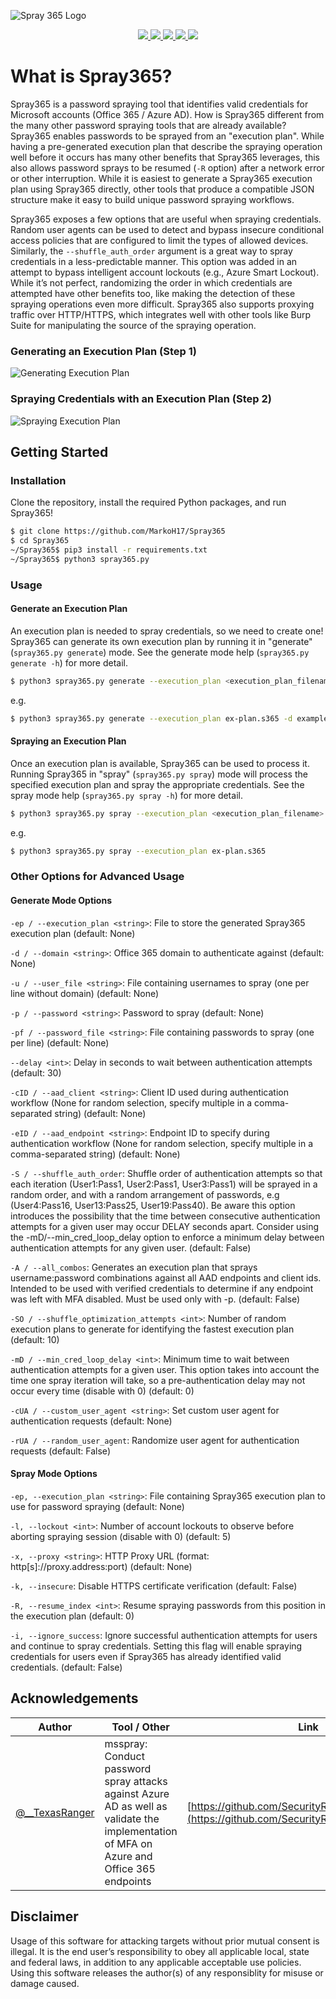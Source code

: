 ![Spray 365 Logo](screenshots/spray365_logo.png)

<p align="center">
  <a href="https://github.com/MarkoH17/Spray365/releases/latest">
    <img src="https://img.shields.io/github/v/tag/markoh17/spray365?label=latest&style=flat-square">
  </a>
  <a href="https://github.com/MarkoH17/Spray365/stargazers">
    <img src="https://img.shields.io/github/stars/MarkoH17/Spray365?&style=flat-square">
  </a>
  <a href="https://github.com/MarkoH17/Spray365/network/members">
    <img src="https://img.shields.io/github/forks/MarkoH17/Spray365?&style=flat-square">
  </a>
  <a href="https://github.com/MarkoH17/Spray365/blob/main/LICENSE">
    <img src="https://img.shields.io/github/license/MarkoH17/Spray365?&style=flat-square">
  </a>
  <a href="https://github.com/MarkoH17/Spray365/blob/main/spray365.py">
    <img src="https://img.shields.io/github/languages/top/markoh17/spray365?style=flat-square">
  </a>
  <br>
</p>

# What is Spray365?
Spray365 is a password spraying tool that identifies valid credentials for Microsoft accounts (Office 365 / Azure AD). How is Spray365 different from the many other password spraying tools that are already available? Spray365 enables passwords to be sprayed from an "execution plan". While having a pre-generated execution plan that describe the spraying operation well before it occurs has many other benefits that Spray365 leverages, this also allows password sprays to be resumed (`-R` option) after a network error or other interruption. While it is easiest to generate a Spray365 execution plan using Spray365 directly, other tools that produce a compatible JSON structure make it easy to build unique password spraying workflows. 

Spray365 exposes a few options that are useful when spraying credentials. Random user agents can be used to detect and bypass insecure conditional access policies that are configured to limit the types of allowed devices. Similarly, the `--shuffle_auth_order` argument is a great way to spray credentials in a less-predictable manner. This option was added in an attempt to bypass intelligent account lockouts (e.g., Azure Smart Lockout). While it’s not perfect, randomizing the order in which credentials are attempted have other benefits too, like making the detection of these spraying operations even more difficult. Spray365 also supports proxying traffic over HTTP/HTTPS, which integrates well with other tools like Burp Suite for manipulating the source of the spraying operation.

### Generating an Execution Plan (Step 1)
![Generating Execution Plan](screenshots/basic_generation.png)

### Spraying Credentials with an Execution Plan (Step 2)
![Spraying Execution Plan](screenshots/basic_spraying.png)

## Getting Started

### Installation
Clone the repository, install the required Python packages, and run Spray365!
```bash
$ git clone https://github.com/MarkoH17/Spray365
$ cd Spray365
~/Spray365$ pip3 install -r requirements.txt
~/Spray365$ python3 spray365.py
```

### Usage
#### Generate an Execution Plan
An execution plan is needed to spray credentials, so we need to create one! Spray365 can generate its own execution plan by running it in "generate" (`spray365.py generate`) mode. See the generate mode help (`spray365.py generate -h`) for more detail.
```bash
$ python3 spray365.py generate --execution_plan <execution_plan_filename> -d <domain_name> -u <file_containing_usernames> -pf <file_containing_passwords>
```
e.g.
```bash
$ python3 spray365.py generate --execution_plan ex-plan.s365 -d example.com -u usernames -pf passwords
```

#### Spraying an Execution Plan
Once an execution plan is available, Spray365 can be used to process it. Running Spray365 in "spray" (`spray365.py spray`) mode will process the specified execution plan and spray the appropriate credentials. See the spray mode help (`spray365.py spray -h`) for more detail.
```bash
$ python3 spray365.py spray --execution_plan <execution_plan_filename>
```
e.g.
```bash
$ python3 spray365.py spray --execution_plan ex-plan.s365
```

### Other Options for Advanced Usage
#### Generate Mode Options

`-ep / --execution_plan <string>`: File to store the generated Spray365 execution plan (default: None)

`-d / --domain <string>`: Office 365 domain to authenticate against (default: None)

`-u / --user_file <string>`: File containing usernames to spray (one per line without domain) (default: None)

`-p / --password <string>`: Password to spray (default: None)

`-pf / --password_file <string>`: File containing passwords to spray (one per line) (default: None)

`--delay <int>`: Delay in seconds to wait between authentication attempts (default: 30)

`-cID / --aad_client <string>`: Client ID used during authentication workflow (None for random selection, specify multiple in a comma-separated string) (default: None)

`-eID / --aad_endpoint <string>`: Endpoint ID to specify during authentication workflow (None for random selection, specify multiple in a comma-separated string) (default: None)

`-S / --shuffle_auth_order`: Shuffle order of authentication attempts so that each iteration (User1:Pass1, User2:Pass1, User3:Pass1) will be sprayed in a random order, and with a random arrangement of passwords, e.g (User4:Pass16, User13:Pass25, User19:Pass40). Be aware this option introduces the possibility that the time between consecutive authentication attempts for a given user may occur DELAY seconds apart. Consider using the -mD/--min_cred_loop_delay option to enforce a minimum delay between authentication attempts for any given user. (default: False)

`-A / --all_combos`: Generates an execution plan that sprays username:password combinations against all AAD endpoints and client ids. Intended to be used with verified credentials to determine if any endpoint was left with MFA disabled. Must be used only with -p.  (default: False)

`-SO / --shuffle_optimization_attempts <int>`: Number of random execution plans to generate for identifying the fastest execution plan (default: 10)

`-mD / --min_cred_loop_delay <int>`: Minimum time to wait between authentication attempts for a given user. This option takes into account the time one spray iteration will take, so a pre-authentication delay may not occur every time (disable with 0) (default: 0)

`-cUA / --custom_user_agent <string>`: Set custom user agent for authentication requests (default: None)

`-rUA / --random_user_agent`: Randomize user agent for authentication requests (default: False)
  
#### Spray Mode Options
  
`-ep, --execution_plan <string>`: File containing Spray365 execution plan to use for password spraying (default: None)

`-l, --lockout <int>`: Number of account lockouts to observe before aborting spraying session (disable with 0) (default: 5)

`-x, --proxy <string>`: HTTP Proxy URL (format: http[s]://proxy.address:port) (default: None)

`-k, --insecure`: Disable HTTPS certificate verification (default: False)

`-R, --resume_index <int>`: Resume spraying passwords from this position in the execution plan (default: 0)

`-i, --ignore_success`: Ignore successful authentication attempts for users and continue to spray credentials. Setting this flag will enable spraying credentials for users even if Spray365 has already identified valid credentials. (default: False)


## Acknowledgements
| Author | Tool / Other | Link |
| --- | --- | --- |
| [@__TexasRanger](https://twitter.com/__TexasRanger) | msspray: Conduct password spray attacks against Azure AD as well as validate the implementation of MFA on Azure and Office 365 endpoints | [https://github.com/SecurityRiskAdvisors/msspray](https://github.com/SecurityRiskAdvisors/msspray)

## Disclaimer
Usage of this software for attacking targets without prior mutual consent is illegal. It is the end user’s responsibility to obey all applicable local, state and federal laws, in addition to any applicable acceptable use policies. Using this software releases the author(s) of any responsiblity for misuse or damage caused.
